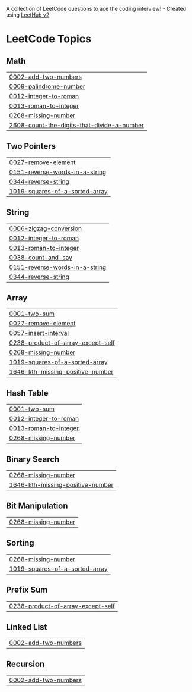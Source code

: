 A collection of LeetCode questions to ace the coding interview! - Created using [LeetHub v2](https://github.com/arunbhardwaj/LeetHub-2.0)
<!---LeetCode Topics Start-->
# LeetCode Topics
## Math
|  |
| ------- |
| [0002-add-two-numbers](https://github.com/GudikandulaLakshmiPrasanna/Leetcode/tree/master/0002-add-two-numbers) |
| [0009-palindrome-number](https://github.com/GudikandulaLakshmiPrasanna/Leetcode/tree/master/0009-palindrome-number) |
| [0012-integer-to-roman](https://github.com/GudikandulaLakshmiPrasanna/Leetcode/tree/master/0012-integer-to-roman) |
| [0013-roman-to-integer](https://github.com/GudikandulaLakshmiPrasanna/Leetcode/tree/master/0013-roman-to-integer) |
| [0268-missing-number](https://github.com/GudikandulaLakshmiPrasanna/Leetcode/tree/master/0268-missing-number) |
| [2608-count-the-digits-that-divide-a-number](https://github.com/GudikandulaLakshmiPrasanna/Leetcode/tree/master/2608-count-the-digits-that-divide-a-number) |
## Two Pointers
|  |
| ------- |
| [0027-remove-element](https://github.com/GudikandulaLakshmiPrasanna/Leetcode/tree/master/0027-remove-element) |
| [0151-reverse-words-in-a-string](https://github.com/GudikandulaLakshmiPrasanna/Leetcode/tree/master/0151-reverse-words-in-a-string) |
| [0344-reverse-string](https://github.com/GudikandulaLakshmiPrasanna/Leetcode/tree/master/0344-reverse-string) |
| [1019-squares-of-a-sorted-array](https://github.com/GudikandulaLakshmiPrasanna/Leetcode/tree/master/1019-squares-of-a-sorted-array) |
## String
|  |
| ------- |
| [0006-zigzag-conversion](https://github.com/GudikandulaLakshmiPrasanna/Leetcode/tree/master/0006-zigzag-conversion) |
| [0012-integer-to-roman](https://github.com/GudikandulaLakshmiPrasanna/Leetcode/tree/master/0012-integer-to-roman) |
| [0013-roman-to-integer](https://github.com/GudikandulaLakshmiPrasanna/Leetcode/tree/master/0013-roman-to-integer) |
| [0038-count-and-say](https://github.com/GudikandulaLakshmiPrasanna/Leetcode/tree/master/0038-count-and-say) |
| [0151-reverse-words-in-a-string](https://github.com/GudikandulaLakshmiPrasanna/Leetcode/tree/master/0151-reverse-words-in-a-string) |
| [0344-reverse-string](https://github.com/GudikandulaLakshmiPrasanna/Leetcode/tree/master/0344-reverse-string) |
## Array
|  |
| ------- |
| [0001-two-sum](https://github.com/GudikandulaLakshmiPrasanna/Leetcode/tree/master/0001-two-sum) |
| [0027-remove-element](https://github.com/GudikandulaLakshmiPrasanna/Leetcode/tree/master/0027-remove-element) |
| [0057-insert-interval](https://github.com/GudikandulaLakshmiPrasanna/Leetcode/tree/master/0057-insert-interval) |
| [0238-product-of-array-except-self](https://github.com/GudikandulaLakshmiPrasanna/Leetcode/tree/master/0238-product-of-array-except-self) |
| [0268-missing-number](https://github.com/GudikandulaLakshmiPrasanna/Leetcode/tree/master/0268-missing-number) |
| [1019-squares-of-a-sorted-array](https://github.com/GudikandulaLakshmiPrasanna/Leetcode/tree/master/1019-squares-of-a-sorted-array) |
| [1646-kth-missing-positive-number](https://github.com/GudikandulaLakshmiPrasanna/Leetcode/tree/master/1646-kth-missing-positive-number) |
## Hash Table
|  |
| ------- |
| [0001-two-sum](https://github.com/GudikandulaLakshmiPrasanna/Leetcode/tree/master/0001-two-sum) |
| [0012-integer-to-roman](https://github.com/GudikandulaLakshmiPrasanna/Leetcode/tree/master/0012-integer-to-roman) |
| [0013-roman-to-integer](https://github.com/GudikandulaLakshmiPrasanna/Leetcode/tree/master/0013-roman-to-integer) |
| [0268-missing-number](https://github.com/GudikandulaLakshmiPrasanna/Leetcode/tree/master/0268-missing-number) |
## Binary Search
|  |
| ------- |
| [0268-missing-number](https://github.com/GudikandulaLakshmiPrasanna/Leetcode/tree/master/0268-missing-number) |
| [1646-kth-missing-positive-number](https://github.com/GudikandulaLakshmiPrasanna/Leetcode/tree/master/1646-kth-missing-positive-number) |
## Bit Manipulation
|  |
| ------- |
| [0268-missing-number](https://github.com/GudikandulaLakshmiPrasanna/Leetcode/tree/master/0268-missing-number) |
## Sorting
|  |
| ------- |
| [0268-missing-number](https://github.com/GudikandulaLakshmiPrasanna/Leetcode/tree/master/0268-missing-number) |
| [1019-squares-of-a-sorted-array](https://github.com/GudikandulaLakshmiPrasanna/Leetcode/tree/master/1019-squares-of-a-sorted-array) |
## Prefix Sum
|  |
| ------- |
| [0238-product-of-array-except-self](https://github.com/GudikandulaLakshmiPrasanna/Leetcode/tree/master/0238-product-of-array-except-self) |
## Linked List
|  |
| ------- |
| [0002-add-two-numbers](https://github.com/GudikandulaLakshmiPrasanna/Leetcode/tree/master/0002-add-two-numbers) |
## Recursion
|  |
| ------- |
| [0002-add-two-numbers](https://github.com/GudikandulaLakshmiPrasanna/Leetcode/tree/master/0002-add-two-numbers) |
<!---LeetCode Topics End-->